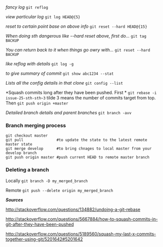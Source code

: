 *fancy log* `git reflog`

*view particular log* `git log HEAD@{5}`

*reset to certain point base on above info* `git reset --hard HEAD@{15}`

*When doing sth dangerous like --hard reset above, first do...* `git tag BACKUP`

*You can return back to it when things go owry with...* `git reset --hard BACKUP`

*like reflog with details* `git log -g`

*to give summary of commit* `git show abc1234 --stat`

*Lists all the config details in that clone* `git config --list`

*Squash commits long after they have been pushed. First * `git rebase -i issue-25-sth-sth~3` tilde 3 means the number of commits target from top. Then `git push origin +master`

*Detailed branch details and parent branches* `git branch -avv`

### Branch merging process
```
git checkout master
git pull               #to update the state to the latest remote master state
git merge develop      #to bring chnages to local master from your develop branch
git push origin master #push current HEAD to remote master branch
```
### Deleting a branch
Locally `git branch -D my_merged_branch`

Remote `git push --delete origin my_merged_branch`


***Sources***

http://stackoverflow.com/questions/134882/undoing-a-git-rebase

http://stackoverflow.com/questions/5667884/how-to-squash-commits-in-git-after-they-have-been-pushed

http://stackoverflow.com/questions/5189560/squash-my-last-x-commits-together-using-git/5201642#5201642

